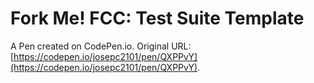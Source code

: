 # Fork Me! FCC: Test Suite Template

A Pen created on CodePen.io. Original URL: [https://codepen.io/josepc2101/pen/QXPPvY](https://codepen.io/josepc2101/pen/QXPPvY).

